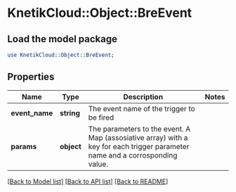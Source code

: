 # KnetikCloud::Object::BreEvent

## Load the model package
```perl
use KnetikCloud::Object::BreEvent;
```

## Properties
Name | Type | Description | Notes
------------ | ------------- | ------------- | -------------
**event_name** | **string** | The event name of the trigger to be fired | 
**params** | **object** | The parameters to the event. A Map (assosiative array) with a key for each trigger parameter name and a corrosponding value. | 

[[Back to Model list]](../README.md#documentation-for-models) [[Back to API list]](../README.md#documentation-for-api-endpoints) [[Back to README]](../README.md)


